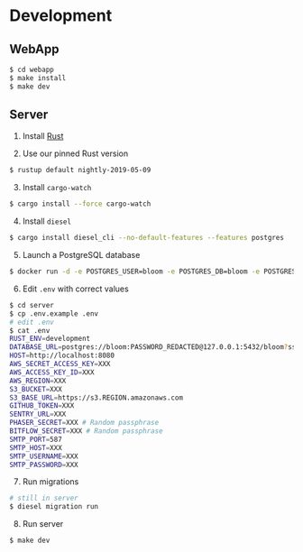# Development

## WebApp

```sh
$ cd webapp
$ make install
$ make dev
```

## Server

1. Install [Rust](https://rustup.rs/)

2. Use our pinned Rust version
```sh
$ rustup default nightly-2019-05-09
```

3. Install `cargo-watch`
```sh
$ cargo install --force cargo-watch
```

4. Install `diesel`
```sh
$ cargo install diesel_cli --no-default-features --features postgres
```

5. Launch a PostgreSQL database
```sh
$ docker run -d -e POSTGRES_USER=bloom -e POSTGRES_DB=bloom -e POSTGRES_PASSWORD=PASSWORD -p 5432:5432 postgres:11
```

6. Edit `.env` with correct values
```sh
$ cd server
$ cp .env.example .env
# edit .env
$ cat .env
RUST_ENV=development
DATABASE_URL=postgres://bloom:PASSWORD_REDACTED@127.0.0.1:5432/bloom?sslmode=disable
HOST=http://localhost:8080
AWS_SECRET_ACCESS_KEY=XXX
AWS_ACCESS_KEY_ID=XXX
AWS_REGION=XXX
S3_BUCKET=XXX
S3_BASE_URL=https://s3.REGION.amazonaws.com
GITHUB_TOKEN=XXX
SENTRY_URL=XXX
PHASER_SECRET=XXX # Random passphrase
BITFLOW_SECRET=XXX # Random passphrase
SMTP_PORT=587
SMTP_HOST=XXX
SMTP_USERNAME=XXX
SMTP_PASSWORD=XXX
```

7. Run migrations
```sh
# still in server
$ diesel migration run
```

8. Run server
```sh
$ make dev
```
